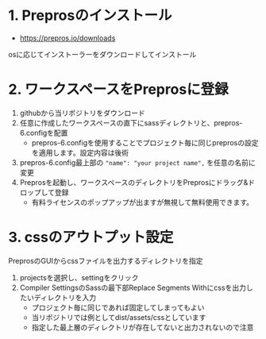 # 1. Preprosのインストール
- https://prepros.io/downloads

osに応じてインストーラーをダウンロードしてインストール

# 2. ワークスペースをPreprosに登録
1. githubから当リポジトリをダウンロード
2. 任意に作成したワークスペースの直下にsassディレクトリと、prepros-6.configを配置
    - prepros-6.configを使用することでプロジェクト毎に同じpreprosの設定を適用します。設定内容は後術
3. prepros-6.config最上部の `"name": "your project name",` を任意の名前に変更
4. Preprosを起動し、ワークスペースのディレクトリをPreprosにドラッグ&ドロップして登録
    - 有料ライセンスのポップアップが出ますが無視して無料使用できます。

# 3. cssのアウトプット設定
PreprosのGUIからcssファイルを出力するディレクトリを指定

1. projectsを選択し、settingをクリック
2. Compiler SettingsのSassの最下部Replace Segments Withにcssを出力したいディレクトリを入力
    - プロジェクト毎に同じであれば固定してしまってもよい
    - 当リポジトリでは例としてdist/assets/cssとしています
    - 指定した最上層のディレクトリが存在してないと出力されないので注意